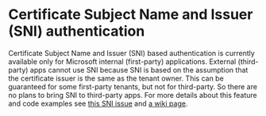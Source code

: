 # Certificate Subject Name and Issuer (SNI) authentication

Certificate Subject Name and Issuer (SNI) based authentication is currently available only for Microsoft internal (first-party) applications. External (third-party) apps cannot use SNI because SNI is based on the assumption that the certificate issuer is the same as the tenant owner. This can be guaranteed for some first-party tenants, but not for third-party. So there are no plans to bring SNI to third-party apps. For more details about this feature and code examples see [this SNI issue](https://github.com/AzureAD/microsoft-authentication-library-for-python/issues/60) and [a wiki page](https://aadwiki.windows-int.net/index.php?title=Subject_Name_and_Issuer_Authentication).